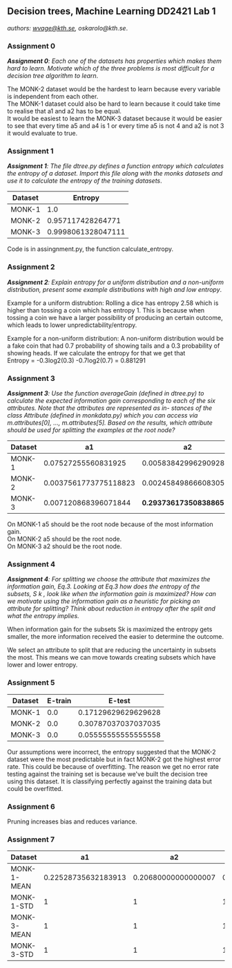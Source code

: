 ## Decision trees, Machine Learning DD2421 Lab 1

_authors: wvage@kth.se, oskarolo@kth.se_.


### Assignment 0
_**Assignment 0**: Each one of the datasets has properties which makes
them hard to learn. Motivate which of the three problems is most
difficult for a decision tree algorithm to learn_.

The MONK-2 dataset would be the hardest to learn because every variable is independent from each other.  
The MONK-1 dataset could also be hard to learn because it could take time to realise that a1 and a2 has to be equal.  
It would be easiest to learn the MONK-3 dataset because it would be easier to see that every time a5 and a4 is 1 or every time a5 is not 4 and a2 is not 3 it would evaluate to true. 

### Assignment 1
_**Assignment 1**: The file dtree.py defines a function entropy which
calculates the entropy of a dataset. Import this file along with the
monks datasets and use it to calculate the entropy of the training
datasets_.


Dataset                | Entropy
----------------------------|-----------------------------
MONK-1        | 1.0
MONK-2 | 0.957117428264771
MONK-3 | 0.9998061328047111

Code is in assingnment.py, the function calculate_entropy.  

### Assignment 2
_**Assignment 2**: Explain entropy for a uniform distribution and a
non-uniform distribution, present some example distributions with
high and low entropy_.

Example for a uniform distrubtion: Rolling a dice has entropy 2.58 which is higher than tossing a coin which has entropy 1. This is because when tossing a coin we have a larger possibility of producing an certain outcome, which leads to lower unpredictability/entropy.

Example for a non-uniform distribution: A non-uniform distribution would be a fake coin that had 0.7 probability of showing tails and a 0.3 probability of showing heads. If we calculate the entropy for that we get that  
Entropy = -0.3log2(0.3) -0.7log2(0.7) = 0.881291

### Assignment 3
_**Assignment 3**: Use the function averageGain (defined in dtree.py)
to calculate the expected information gain corresponding to each of
the six attributes. Note that the attributes are represented as in-
stances of the class Attribute (defined in monkdata.py) which you
can access via m.attributes[0], ..., m.attributes[5]. Based on
the results, which attribute should be used for splitting the examples
at the root node?_

Dataset                | a1| a2|a3|a4|a5|a6
----------------------------|--|--|--|--|--|-------------------
MONK-1        | 0.07527255560831925 | 0.005838429962909286 | 0.00470756661729721 | 0.02631169650768228 | **0.28703074971578435** |  0.0007578557158638421 |
MONK-2        | 0.0037561773775118823  | 0.0024584986660830532 | 0.0010561477158920196 |  0.015664247292643818| **0.01727717693791797** | 0.006247622236881467
MONK-3        | 0.007120868396071844  |  **0.29373617350838865** |  0.0008311140445336207| 0.002891817288654397 |  0.25591172461972755| 0.007077026074097326  

On MONK-1 a5 should be the root node because of the most information gain.  
On MONK-2 a5 should be the root node.   
On MONK-3 a2 should be the root node.  

### Assignment 4
_**Assignment 4**: For splitting we choose the attribute that maximizes
the information gain, Eq.3. Looking at Eq.3 how does the entropy of
the subsets, S k , look like when the information gain is maximized?
How can we motivate using the information gain as a heuristic for
picking an attribute for splitting? Think about reduction in entropy
after the split and what the entropy implies._

When information gain for the subsets Sk is maximized the entropy gets smaller, the more information received the easier to determine the outcome.

We select an attribute to split that are reducing the uncertainty in subsets the most. This means we can move towards creating subsets which have lower and lower entropy.

### Assignment 5

Dataset                | E-train | E-test
----------------------------|-----|------------------------
MONK-1        | 0.0 | 0.17129629629629628
MONK-2 | 0.0 | 0.30787037037037035
MONK-3 | 0.0 | 0.05555555555555558

Our assumptions were incorrect, the entropy suggested that the MONK-2 dataset were the most predictable but in fact MONK-2 got the highest error rate. This could be because of overfitting.
The reason we get no error rate testing against the training set is because we've built the decision tree using this dataset. It is classifying perfectly against the training data but could be overfitted.

### Assignment 6
Pruning increases bias and reduces variance.

### Assignment 7
Dataset                | a1| a2|a3|a4|a5|a6
----------------------------|--|--|--|--|--|-------------------
MONK-1-MEAN        | 0.22528735632183913 | 0.20680000000000007 | 0.16387096774193555 | 0.14739999999999992 | 0.1265789473684211236842112 |  0.11479999999999997 |
MONK-1-STD        | 1  | 1 | 1 |  1| 1 | 1
MONK-3-MEAN       |  1  | 1 | 1 |  1| 1 | 1  
MONK-3-STD        | 1  | 1 | 1 |  1| 1 | 1
